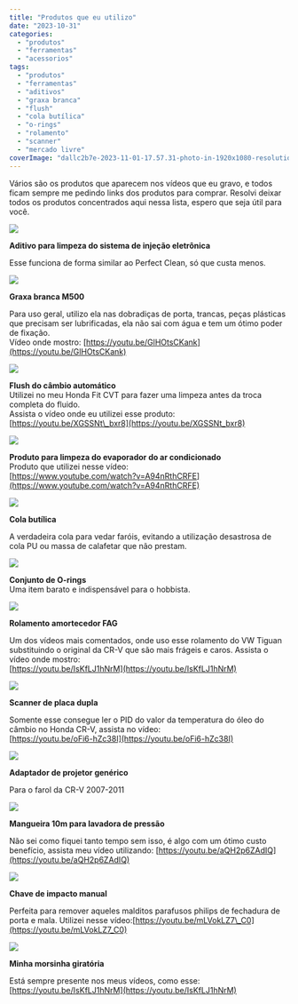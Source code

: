 ```yaml
---
title: "Produtos que eu utilizo"
date: "2023-10-31"
categories:
  - "produtos"
  - "ferramentas"
  - "acessorios"
tags:
  - "produtos"
  - "ferramentas"
  - "aditivos"
  - "graxa branca"
  - "flush"
  - "cola butílica"
  - "o-rings"
  - "rolamento"
  - "scanner"
  - "mercado livre"
coverImage: "dallc2b7e-2023-11-01-17.57.31-photo-in-1920x1080-resolution-of-a-well-lit-automotive-product-store.-the-shelves-are-stocked-with-various-car-products-and-the-entire-store-is-prist.png"
---
```


Vários são os produtos que aparecem nos vídeos que eu gravo, e todos ficam sempre me pedindo links dos produtos para comprar. Resolvi deixar todos os produtos concentrados aqui nessa lista, espero que seja útil para você.

[![](https://garagemdomadeira.com/wp-content/uploads/2023/10/screenshot-2023-10-31-as-18.23.52.jpg?w=501)](https://mercadolivre.com.br/sec/1aV1HDG)

**Aditivo para limpeza do sistema de injeção eletrônica**

Esse funciona de forma similar ao Perfect Clean, só que custa menos.

[![](https://garagemdomadeira.com/wp-content/uploads/2023/10/screenshot-2023-10-31-as-18.27.29.jpg?w=555)](https://mercadolivre.com.br/sec/12WAiWZ)

**Graxa branca M500**

Para uso geral, utilizo ela nas dobradiças de porta, trancas, peças plásticas que precisam ser lubrificadas, ela não sai com água e tem um ótimo poder de fixação.  
Vídeo onde mostro: [https://youtu.be/GlHOtsCKank](https://youtu.be/GlHOtsCKank)

[![](https://garagemdomadeira.com/wp-content/uploads/2023/10/screenshot-2023-10-31-as-18.13.12.jpg?w=525)](https://mercadolivre.com.br/sec/1DTdoty)

**Flush do câmbio automático**  
Utilizei no meu Honda Fit CVT para fazer uma limpeza antes da troca completa do fluido.  
Assista o vídeo onde eu utilizei esse produto:  
[https://youtu.be/XGSSNt\_bxr8](https://youtu.be/XGSSNt_bxr8)

[![](https://garagemdomadeira.com/wp-content/uploads/2023/10/screenshot-2023-10-31-as-18.17.38.jpg?w=507)](https://mercadolivre.com.br/sec/1Ayvnpp)

**Produto para limpeza do evaporador do ar condicionado**  
Produto que utilizei nesse vídeo:  
[https://www.youtube.com/watch?v=A94nRthCRFE](https://www.youtube.com/watch?v=A94nRthCRFE)

[![](https://garagemdomadeira.com/wp-content/uploads/2023/10/screenshot-2023-10-31-as-18.30.17.jpg?w=481)](https://mercadolivre.com.br/sec/1NnYB1h)

**Cola butílica**

A verdadeira cola para vedar faróis, evitando a utilização desastrosa de cola PU ou massa de calafetar que não prestam.

[![](https://garagemdomadeira.com/wp-content/uploads/2023/10/screenshot-2023-10-31-as-18.16.17.jpg?w=454)](https://mercadolivre.com.br/sec/1o9F11N)

**Conjunto de O-rings**  
Uma item barato e indispensável para o hobbista.

[![](https://garagemdomadeira.com/wp-content/uploads/2023/10/screenshot-2023-10-31-as-18.31.38.jpg?w=577)](https://mercadolivre.com.br/sec/1YSmA9P)

**Rolamento amortecedor FAG**

Um dos vídeos mais comentados, onde uso esse rolamento do VW Tiguan substituindo o original da CR-V que são mais frágeis e caros. Assista o vídeo onde mostro:  
[https://youtu.be/IsKfLJ1hNrM](https://youtu.be/IsKfLJ1hNrM)

[![](https://garagemdomadeira.com/wp-content/uploads/2023/10/screenshot-2023-10-31-as-18.32.58.jpg?w=499)](https://mercadolivre.com/sec/2UhSSuL)

**Scanner de placa dupla**

Somente esse consegue ler o PID do valor da temperatura do óleo do câmbio no Honda CR-V, assista no vídeo:  
[https://youtu.be/oFi6-hZc38I](https://youtu.be/oFi6-hZc38I)

[![](https://garagemdomadeira.com/wp-content/uploads/2023/11/screenshot-2023-11-01-as-11.34.32.jpg?w=1006)](https://mercadolivre.com.br/sec/34dLMm2)

**Adaptador de projetor genérico**

Para o farol da CR-V 2007-2011

[![](https://garagemdomadeira.com/wp-content/uploads/2023/10/screenshot-2023-10-31-as-18.21.56.jpg?w=596)](https://mercadolivre.com.br/sec/1397N5T)

**Mangueira 10m para lavadora de pressão**

Não sei como fiquei tanto tempo sem isso, é algo com um ótimo custo benefício, assista meu vídeo utilizando: [https://youtu.be/aQH2p6ZAdIQ](https://youtu.be/aQH2p6ZAdIQ)

[![](https://garagemdomadeira.com/wp-content/uploads/2023/10/screenshot-2023-10-31-as-18.20.48.jpg?w=631)](https://mercadolivre.com.br/sec/1LcMPya)

**Chave de impacto manual**

Perfeita para remover aqueles malditos parafusos philips de fechadura de porta e mala. Utilizei nesse vídeo:[https://youtu.be/mLVokLZ7\_C0](https://youtu.be/mLVokLZ7_C0)

[![](https://garagemdomadeira.com/wp-content/uploads/2023/10/screenshot-2023-10-31-as-18.26.06.jpg?w=637)](https://mercadolivre.com.br/sec/2DUiEMJ)

**Minha morsinha giratória**

Está sempre presente nos meus vídeos, como esse: [https://youtu.be/IsKfLJ1hNrM](https://youtu.be/IsKfLJ1hNrM)
